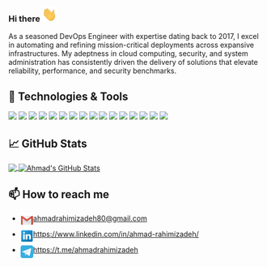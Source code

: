### Hi there <img src="https://raw.githubusercontent.com/Ahmad-Rahimizadeh/Ahmad-Rahimizadeh/main/wave.gif" width="30px">
As a seasoned DevOps Engineer with expertise dating back to 2017, I excel in automating and refining mission-critical deployments across expansive infrastructures. My adeptness in cloud computing, security, and system administration has consistently driven the delivery of solutions that elevate reliability, performance, and security benchmarks.


## 🔧 Technologies & Tools
![](https://img.shields.io/badge/OS-Linux-informational?style=flat&logo=linux&logoColor=white&color=2bbc8a)
![](https://img.shields.io/badge/OS-Windows-informational?style=flat&logo=windows&logoColor=white&color=2bbc8a)
![](https://img.shields.io/badge/Code-Python-informational?style=flat&logo=python&logoColor=white&color=2bbc8a)
![](https://img.shields.io/badge/Code-Make-informational?style=flat&logo=cmake&logoColor=white&color=2bbc8a)
![](https://img.shields.io/badge/Shell-Bash-informational?style=flat&logo=gnu-bash&logoColor=white&color=2bbc8a)
![](https://img.shields.io/badge/Tools-Ansible-informational?style=flat&logo=ansible&logoColor=white&color=2bbc8a)
![](https://img.shields.io/badge/Tools-MySQL-informational?style=flat&logo=mysql&logoColor=white&color=2bbc8a)
![](https://img.shields.io/badge/Tools-Percona-informational?style=flat&logo=mysql&logoColor=white&color=2bbc8a)
![](https://img.shields.io/badge/Tools-TUS-informational?style=flat&logo=tus&logoColor=white&color=2bbc8a)
![](https://img.shields.io/badge/Tools-Docker-informational?style=flat&logo=docker&logoColor=white&color=2bbc8a)
![](https://img.shields.io/badge/Tools-Kubernetes-informational?style=flat&logo=kubernetes&logoColor=white&color=2bbc8a)
![](https://img.shields.io/badge/Tools-GlusterFS-informational?style=flat&logo=glusterfs&logoColor=white&color=2bbc8a)
![](https://img.shields.io/badge/Tools-Minio-informational?style=flat&logo=minio&logoColor=white&color=2bbc8a)
![](https://img.shields.io/badge/Tools-VeleroBackup-informational?style=flat&logo=velero&logoColor=white&color=2bbc8a)
![](https://img.shields.io/badge/Tools-GitlabCI-informational?style=flat&logo=gitlab&logoColor=white&color=2bbc8a)
![](https://img.shields.io/badge/Tools-Squid-informational?style=flat&logo=squid&logoColor=white&color=2bbc8a)


## &#x1f4c8; GitHub Stats
<a href="https://github.com/Ahmad-Rahimizadeh/Ahmad-Rahimizadeh">
  <img align="center" src="https://github-readme-stats.vercel.app/api/top-langs/?username=Ahmad-Rahimizadeh&hide=java,html,tex&title_color=ffffff&text_color=c9cacc&icon_color=2bbc8a&bg_color=1d1f21&langs_count=3" />
</a>
<a href="https://github.com/Ahmad-Rahimizadeh/Ahmad-Rahimizadeh">
  <img align="center" src="https://github-readme-stats.vercel.app/api?username=Ahmad-Rahimizadeh&show_icons=true&line_height=27&count_private=true&title_color=ffffff&text_color=c9cacc&icon_color=2bbc8a&bg_color=1d1f21" alt="Ahmad's GitHub Stats" />
</a>


## 📫 How to reach me


- <img align="left" src=https://raw.githubusercontent.com/Ahmad-Rahimizadeh/Ahmad-Rahimizadeh/main/Gmail.png width="25px">ahmadrahimizadeh80@gmail.com


- <img align="left" src=https://raw.githubusercontent.com/Ahmad-Rahimizadeh/Ahmad-Rahimizadeh/main/Linkedin.png width="25px">https://www.linkedin.com/in/ahmad-rahimizadeh/


- <img align="left" src=https://raw.githubusercontent.com/Ahmad-Rahimizadeh/Ahmad-Rahimizadeh/main/Telegramblue.png width="25px">https://t.me/ahmadrahimizadeh
